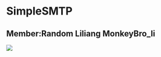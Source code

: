 # SimpleSMTP
## Member:Random Liliang MonkeyBro_li
![](https://github.com/korok1999/SimpleSMTP/raw/master/image/tiaoxi.jpg)
